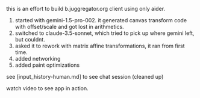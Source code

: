 
this is an effort to build b.juggregator.org client using only aider.

1. started with gemini-1.5-pro-002. it generated canvas transform code with offset/scale and got lost in arithmetics.
2. switched to claude-3.5-sonnet, which tried to pick up where gemini left, but couldnt.
3. asked it to rework with matrix affine transformations, it ran from first time.
4. added networking
5. added paint optimizations

see [input_history-human.md] to see chat session (cleaned up)

watch video to see app in action.

